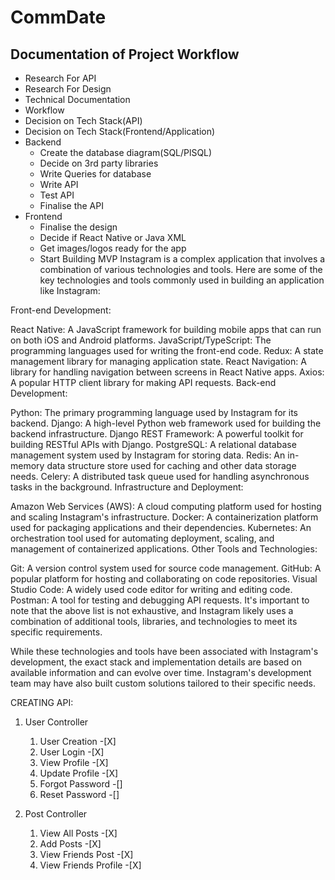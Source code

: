 # CommDate

## Documentation of Project Workflow

- Research For API 
- Research For Design
- Technical Documentation 
- Workflow
- Decision on Tech Stack(API)
- Decision on Tech Stack(Frontend/Application)
- Backend
    - Create the database diagram(SQL/PlSQL)
    - Decide on 3rd party libraries
    - Write Queries for database
    - Write API
    - Test API
    - Finalise the API
- Frontend
    - Finalise the design 
    - Decide if React Native or Java XML
    - Get images/logos ready for the app
    - Start Building MVP
Instagram is a complex application that involves a combination of various technologies and tools. Here are some of the key technologies and tools commonly used in building an application like Instagram:

Front-end Development:

React Native: A JavaScript framework for building mobile apps that can run on both iOS and Android platforms.
JavaScript/TypeScript: The programming languages used for writing the front-end code.
Redux: A state management library for managing application state.
React Navigation: A library for handling navigation between screens in React Native apps.
Axios: A popular HTTP client library for making API requests.
Back-end Development:

Python: The primary programming language used by Instagram for its backend.
Django: A high-level Python web framework used for building the backend infrastructure.
Django REST Framework: A powerful toolkit for building RESTful APIs with Django.
PostgreSQL: A relational database management system used by Instagram for storing data.
Redis: An in-memory data structure store used for caching and other data storage needs.
Celery: A distributed task queue used for handling asynchronous tasks in the background.
Infrastructure and Deployment:

Amazon Web Services (AWS): A cloud computing platform used for hosting and scaling Instagram's infrastructure.
Docker: A containerization platform used for packaging applications and their dependencies.
Kubernetes: An orchestration tool used for automating deployment, scaling, and management of containerized applications.
Other Tools and Technologies:

Git: A version control system used for source code management.
GitHub: A popular platform for hosting and collaborating on code repositories.
Visual Studio Code: A widely used code editor for writing and editing code.
Postman: A tool for testing and debugging API requests.
It's important to note that the above list is not exhaustive, and Instagram likely uses a combination of additional tools, libraries, and technologies to meet its specific requirements.

While these technologies and tools have been associated with Instagram's development, the exact stack and implementation details are based on available information and can evolve over time. Instagram's development team may have also built custom solutions tailored to their specific needs.

CREATING API:
1. User Controller
    1. User Creation   -[X]
    2. User Login      -[X]
    3. View Profile    -[X]
    4. Update Profile  -[X]
    5. Forgot Password -[]
    6. Reset Password  -[]

2. Post Controller
    1. View All Posts  -[X]
    2. Add Posts       -[X]
    3. View Friends Post -[X]
    4. View Friends Profile -[X]